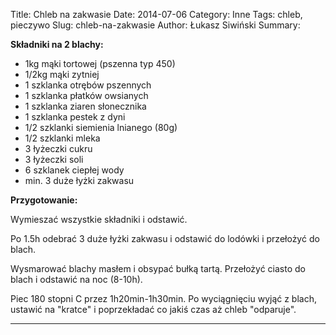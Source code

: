 Title: Chleb na zakwasie
Date: 2014-07-06
Category: Inne
Tags: chleb, pieczywo
Slug: chleb-na-zakwasie
Author: Łukasz Siwiński
Summary: 

**Składniki na 2 blachy:**

* 1kg mąki tortowej (pszenna typ 450)
* 1/2kg mąki zytniej
* 1 szklanka otrębów pszennych
* 1 szklanka płatków owsianych
* 1 szklanka ziaren słonecznika
* 1 szklanka pestek z dyni
* 1/2 szklanki siemienia lnianego (80g)
* 1/2 szklanki mleka
* 3 łyżeczki cukru
* 3 łyżeczki soli
* 6 szklanek ciepłej wody 
* min. 3 duże łyżki zakwasu

**Przygotowanie:**

Wymieszać wszystkie składniki i odstawić. 

Po 1.5h odebrać 3 duże łyżki zakwasu i odstawić do lodówki i przełożyć do blach.

Wysmarować blachy masłem i obsypać bułką tartą. Przełożyć ciasto do blach i odstawić na noc (8-10h).

Piec 180 stopni C przez 1h20min-1h30min. Po wyciągnięciu wyjąć z blach, ustawić na "kratce" i poprzekładać co jakiś 
czas aż chleb "odparuje".

----
